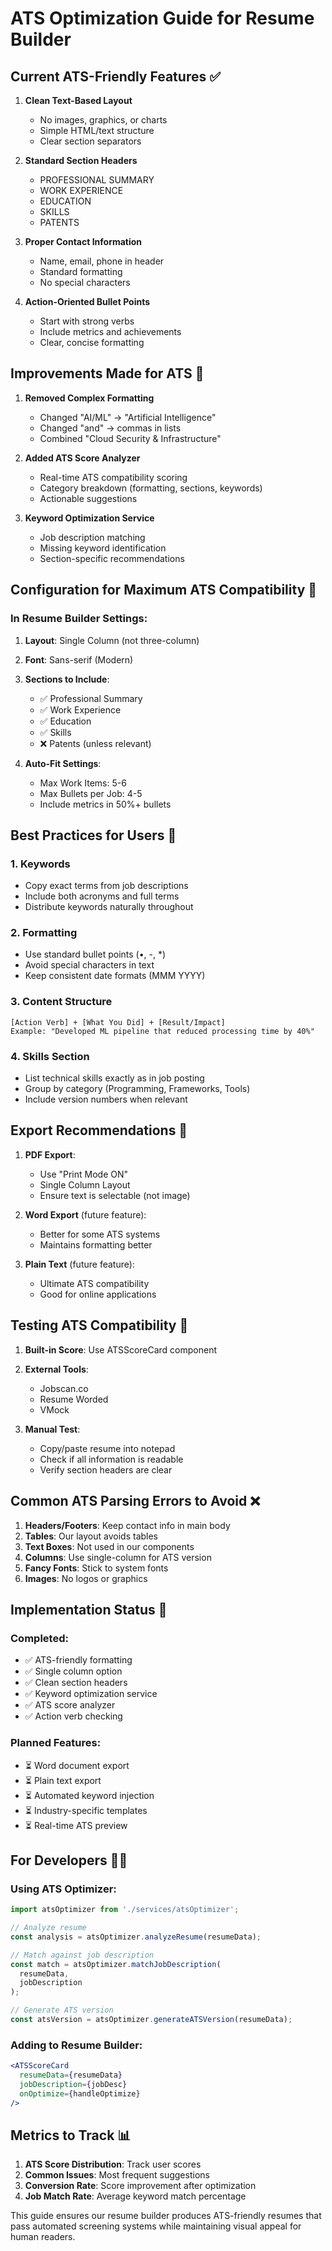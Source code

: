 # ATS Optimization Guide for Resume Builder

## Current ATS-Friendly Features ✅

1. **Clean Text-Based Layout**
   - No images, graphics, or charts
   - Simple HTML/text structure
   - Clear section separators

2. **Standard Section Headers**
   - PROFESSIONAL SUMMARY
   - WORK EXPERIENCE  
   - EDUCATION
   - SKILLS
   - PATENTS

3. **Proper Contact Information**
   - Name, email, phone in header
   - Standard formatting
   - No special characters

4. **Action-Oriented Bullet Points**
   - Start with strong verbs
   - Include metrics and achievements
   - Clear, concise formatting

## Improvements Made for ATS 🔧

1. **Removed Complex Formatting**
   - Changed "AI/ML" → "Artificial Intelligence"
   - Changed "and" → commas in lists
   - Combined "Cloud Security & Infrastructure"

2. **Added ATS Score Analyzer**
   - Real-time ATS compatibility scoring
   - Category breakdown (formatting, sections, keywords)
   - Actionable suggestions

3. **Keyword Optimization Service**
   - Job description matching
   - Missing keyword identification
   - Section-specific recommendations

## Configuration for Maximum ATS Compatibility 🎯

### In Resume Builder Settings:

1. **Layout**: Single Column (not three-column)
2. **Font**: Sans-serif (Modern)
3. **Sections to Include**:
   - ✅ Professional Summary
   - ✅ Work Experience
   - ✅ Education
   - ✅ Skills
   - ❌ Patents (unless relevant)

4. **Auto-Fit Settings**:
   - Max Work Items: 5-6
   - Max Bullets per Job: 4-5
   - Include metrics in 50%+ bullets

## Best Practices for Users 📝

### 1. **Keywords**
- Copy exact terms from job descriptions
- Include both acronyms and full terms
- Distribute keywords naturally throughout

### 2. **Formatting**
- Use standard bullet points (•, -, *)
- Avoid special characters in text
- Keep consistent date formats (MMM YYYY)

### 3. **Content Structure**
```
[Action Verb] + [What You Did] + [Result/Impact]
Example: "Developed ML pipeline that reduced processing time by 40%"
```

### 4. **Skills Section**
- List technical skills exactly as in job posting
- Group by category (Programming, Frameworks, Tools)
- Include version numbers when relevant

## Export Recommendations 💾

1. **PDF Export**: 
   - Use "Print Mode ON"
   - Single Column Layout
   - Ensure text is selectable (not image)

2. **Word Export** (future feature):
   - Better for some ATS systems
   - Maintains formatting better

3. **Plain Text** (future feature):
   - Ultimate ATS compatibility
   - Good for online applications

## Testing ATS Compatibility 🧪

1. **Built-in Score**: Use ATSScoreCard component
2. **External Tools**: 
   - Jobscan.co
   - Resume Worded
   - VMock

3. **Manual Test**:
   - Copy/paste resume into notepad
   - Check if all information is readable
   - Verify section headers are clear

## Common ATS Parsing Errors to Avoid ❌

1. **Headers/Footers**: Keep contact info in main body
2. **Tables**: Our layout avoids tables
3. **Text Boxes**: Not used in our components
4. **Columns**: Use single-column for ATS version
5. **Fancy Fonts**: Stick to system fonts
6. **Images**: No logos or graphics

## Implementation Status 🚀

### Completed:
- ✅ ATS-friendly formatting
- ✅ Single column option
- ✅ Clean section headers
- ✅ Keyword optimization service
- ✅ ATS score analyzer
- ✅ Action verb checking

### Planned Features:
- ⏳ Word document export
- ⏳ Plain text export
- ⏳ Automated keyword injection
- ⏳ Industry-specific templates
- ⏳ Real-time ATS preview

## For Developers 👩‍💻

### Using ATS Optimizer:
```javascript
import atsOptimizer from './services/atsOptimizer';

// Analyze resume
const analysis = atsOptimizer.analyzeResume(resumeData);

// Match against job description
const match = atsOptimizer.matchJobDescription(
  resumeData, 
  jobDescription
);

// Generate ATS version
const atsVersion = atsOptimizer.generateATSVersion(resumeData);
```

### Adding to Resume Builder:
```jsx
<ATSScoreCard 
  resumeData={resumeData}
  jobDescription={jobDesc}
  onOptimize={handleOptimize}
/>
```

## Metrics to Track 📊

1. **ATS Score Distribution**: Track user scores
2. **Common Issues**: Most frequent suggestions
3. **Conversion Rate**: Score improvement after optimization
4. **Job Match Rate**: Average keyword match percentage

This guide ensures our resume builder produces ATS-friendly resumes that pass automated screening systems while maintaining visual appeal for human readers.